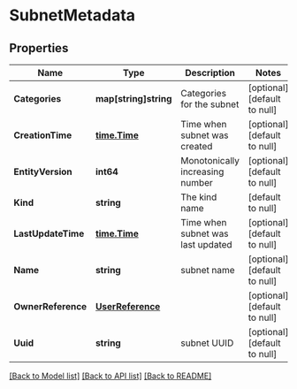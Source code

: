 # SubnetMetadata

## Properties
Name | Type | Description | Notes
------------ | ------------- | ------------- | -------------
**Categories** | **map[string]string** | Categories for the subnet | [optional] [default to null]
**CreationTime** | [**time.Time**](time.Time.md) | Time when subnet was created | [optional] [default to null]
**EntityVersion** | **int64** | Monotonically increasing number | [optional] [default to null]
**Kind** | **string** | The kind name | [default to null]
**LastUpdateTime** | [**time.Time**](time.Time.md) | Time when subnet was last updated | [optional] [default to null]
**Name** | **string** | subnet name | [optional] [default to null]
**OwnerReference** | [**UserReference**](user_reference.md) |  | [optional] [default to null]
**Uuid** | **string** | subnet UUID | [optional] [default to null]

[[Back to Model list]](../README.md#documentation-for-models) [[Back to API list]](../README.md#documentation-for-api-endpoints) [[Back to README]](../README.md)


